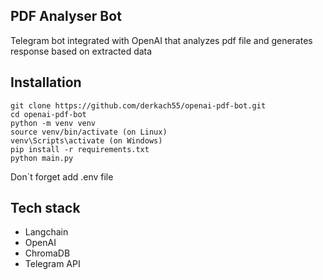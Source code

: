 ## PDF Analyser Bot

Telegram bot integrated with OpenAI that analyzes pdf file and generates response based on extracted data

## Installation
```
git clone https://github.com/derkach55/openai-pdf-bot.git
cd openai-pdf-bot
python -m venv venv
source venv/bin/activate (on Linux)
venv\Scripts\activate (on Windows)
pip install -r requirements.txt
python main.py
```
Don`t forget add .env file


## Tech stack
+ Langchain
+ OpenAI
+ ChromaDB
+ Telegram API